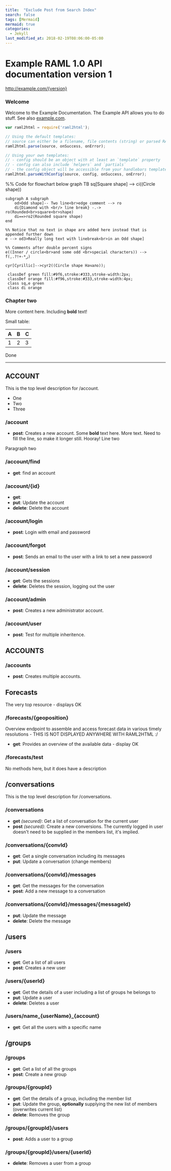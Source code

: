 ```yaml
---
title:  "Exclude Post from Search Index"
search: false
tags: [Mermaid]
mermaid: true
categories: 
  - Jekyll
last_modified_at: 2018-02-19T08:06:00-05:00
---
```




# Example RAML 1.0 API documentation version 1
http://example.com/{version}

### Welcome
Welcome to the Example Documentation. The Example API allows you
to do stuff. See also [example.com](https://www.example.com).

```javascript
var raml2html = require('raml2html');

// Using the default templates:
// source can either be a filename, file contents (string) or parsed RAML object
raml2html.parse(source, onSuccess, onError);

// Using your own templates:
// - config should be an object with at least an `template` property
// - config can also include `helpers` and `partials`
// - the config object will be accessible from your handlebars templates
raml2html.parseWithConfig(source, config, onSuccess, onError);
```
<div class="mermaid">
%% Code for flowchart below
graph TB
    sq[Square shape] --> ci((Circle shape))

    subgraph A subgraph
        od>Odd shape]-- Two line<br>edge comment --> ro
        di{Diamond with <br/> line break} -.-> ro(Rounded<br>square<br>shape)
        di==>ro2(Rounded square shape)
    end

    %% Notice that no text in shape are added here instead that is appended further down
    e --> od3>Really long text with linebreak<br>in an Odd shape]

    %% Comments after double percent signs
    e((Inner / circle<br>and some odd <br>special characters)) --> f(,.?!+-*ز)

    cyr[Cyrillic]-->cyr2((Circle shape Начало));

     classDef green fill:#9f6,stroke:#333,stroke-width:2px;
     classDef orange fill:#f96,stroke:#333,stroke-width:4px;
     class sq,e green
     class di orange
</div>

### Chapter two
More content here. Including **bold** text!

Small table:

| A | B | C |
|---|---|---|
| 1 | 2 | 3 |

Done

---

## ACCOUNT
This is the top level description for /account.
* One
* Two
* Three

### /account

* **post**: Creates a new account. Some **bold** text here. More text. Need to fill the line, so make it longer still. Hooray!
Line two

Paragraph two

### /account/find

* **get**: find an account

### /account/{id}

* **get**: 
* **put**: Update the account
* **delete**: Delete the account

### /account/login

* **post**: Login with email and password

### /account/forgot

* **post**: Sends an email to the user with a link to set a new password

### /account/session

* **get**: Gets the sessions
* **delete**: Deletes the session, logging out the user

### /account/admin

* **post**: Creates a new administrator account.

### /account/user

* **post**: Test for multiple inheritence.

## ACCOUNTS

### /accounts

* **post**: Creates multiple accounts.

## Forecasts
The very top resource - displays OK

### /forecasts/{geoposition}
Overview endpoint to assemble and access forecast data in various timely resolutions - THIS IS NOT DISPLAYED ANYWHERE WITH RAML2HTML :/

* **get**: Provides an overview of the available data - display OK

### /forecasts/test
No methods here, but it does have a description

## /conversations
This is the top level description for /conversations.

### /conversations

* **get** *(secured)*: Get a list of conversation for the current user
* **post** *(secured)*: Create a new conversions. The currently logged in user doesn't need to be supplied in the members list, it's implied.

### /conversations/{convId}

* **get**: Get a single conversation including its messages
* **put**: Update a conversation (change members)

### /conversations/{convId}/messages

* **get**: Get the messages for the conversation
* **post**: Add a new message to a conversation

### /conversations/{convId}/messages/{messageId}

* **put**: Update the message
* **delete**: Delete the message

## /users

### /users

* **get**: Get a list of all users
* **post**: Creates a new user

### /users/{userId}

* **get**: Get the details of a user including a list of groups he belongs to
* **put**: Update a user
* **delete**: Deletes a user

### /users/name_{userName}_{account}

* **get**: Get all the users with a specific name

## /groups

### /groups

* **get**: Get a list of all the groups
* **post**: Create a new group

### /groups/{groupId}

* **get**: Get the details of a group, including the member list
* **put**: Update the group, **optionally** supplying the new list of members (overwrites current list)
* **delete**: Removes the group

### /groups/{groupId}/users

* **post**: Adds a user to a group

### /groups/{groupId}/users/{userId}

* **delete**: Removes a user from a group

